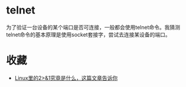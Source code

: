 # telnet

为了验证一台设备的某个端口是否可连接，一般都会使用telnet命令。我猜测telnet命令的基本原理是使用socket套接字，尝试去连接某设备的端口。

# 收藏

  - [Linux里的2>&1究竟是什么，这篇文章告诉你](https://mp.weixin.qq.com/s/AXvohWzCAV6iabl2p652tw)
